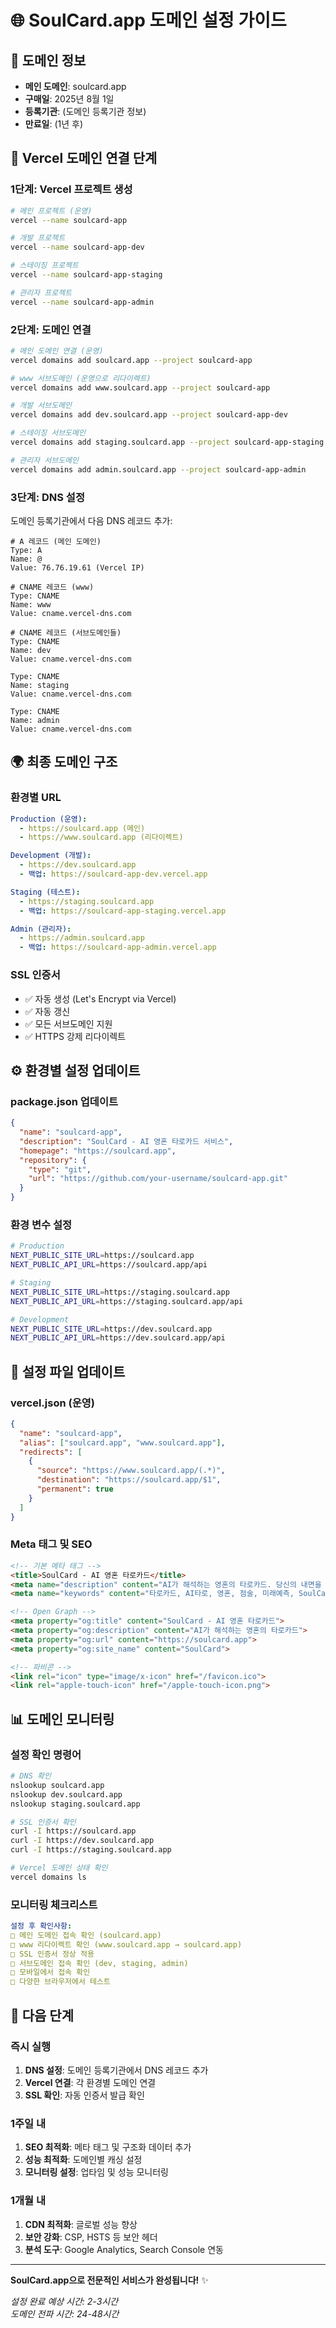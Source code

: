 # 🌐 SoulCard.app 도메인 설정 가이드

## 📅 도메인 정보
- **메인 도메인**: soulcard.app
- **구매일**: 2025년 8월 1일
- **등록기관**: (도메인 등록기관 정보)
- **만료일**: (1년 후)

## 🚀 Vercel 도메인 연결 단계

### 1단계: Vercel 프로젝트 생성
```bash
# 메인 프로젝트 (운영)
vercel --name soulcard-app

# 개발 프로젝트  
vercel --name soulcard-app-dev

# 스테이징 프로젝트
vercel --name soulcard-app-staging

# 관리자 프로젝트
vercel --name soulcard-app-admin
```

### 2단계: 도메인 연결
```bash
# 메인 도메인 연결 (운영)
vercel domains add soulcard.app --project soulcard-app

# www 서브도메인 (운영으로 리다이렉트)
vercel domains add www.soulcard.app --project soulcard-app

# 개발 서브도메인
vercel domains add dev.soulcard.app --project soulcard-app-dev

# 스테이징 서브도메인  
vercel domains add staging.soulcard.app --project soulcard-app-staging

# 관리자 서브도메인
vercel domains add admin.soulcard.app --project soulcard-app-admin
```

### 3단계: DNS 설정
도메인 등록기관에서 다음 DNS 레코드 추가:

```dns
# A 레코드 (메인 도메인)
Type: A
Name: @
Value: 76.76.19.61 (Vercel IP)

# CNAME 레코드 (www)
Type: CNAME  
Name: www
Value: cname.vercel-dns.com

# CNAME 레코드 (서브도메인들)
Type: CNAME
Name: dev
Value: cname.vercel-dns.com

Type: CNAME
Name: staging  
Value: cname.vercel-dns.com

Type: CNAME
Name: admin
Value: cname.vercel-dns.com
```

## 🌍 최종 도메인 구조

### 환경별 URL
```yaml
Production (운영):
  - https://soulcard.app (메인)
  - https://www.soulcard.app (리다이렉트)

Development (개발):
  - https://dev.soulcard.app
  - 백업: https://soulcard-app-dev.vercel.app

Staging (테스트):
  - https://staging.soulcard.app  
  - 백업: https://soulcard-app-staging.vercel.app

Admin (관리자):
  - https://admin.soulcard.app
  - 백업: https://soulcard-app-admin.vercel.app
```

### SSL 인증서
- ✅ 자동 생성 (Let's Encrypt via Vercel)
- ✅ 자동 갱신
- ✅ 모든 서브도메인 지원
- ✅ HTTPS 강제 리다이렉트

## ⚙️ 환경별 설정 업데이트

### package.json 업데이트
```json
{
  "name": "soulcard-app",
  "description": "SoulCard - AI 영혼 타로카드 서비스",
  "homepage": "https://soulcard.app",
  "repository": {
    "type": "git",
    "url": "https://github.com/your-username/soulcard-app.git"
  }
}
```

### 환경 변수 설정
```bash
# Production
NEXT_PUBLIC_SITE_URL=https://soulcard.app
NEXT_PUBLIC_API_URL=https://soulcard.app/api

# Staging  
NEXT_PUBLIC_SITE_URL=https://staging.soulcard.app
NEXT_PUBLIC_API_URL=https://staging.soulcard.app/api

# Development
NEXT_PUBLIC_SITE_URL=https://dev.soulcard.app  
NEXT_PUBLIC_API_URL=https://dev.soulcard.app/api
```

## 🔧 설정 파일 업데이트

### vercel.json (운영)
```json
{
  "name": "soulcard-app",
  "alias": ["soulcard.app", "www.soulcard.app"],
  "redirects": [
    {
      "source": "https://www.soulcard.app/(.*)",
      "destination": "https://soulcard.app/$1",
      "permanent": true
    }
  ]
}
```

### Meta 태그 및 SEO
```html
<!-- 기본 메타 태그 -->
<title>SoulCard - AI 영혼 타로카드</title>
<meta name="description" content="AI가 해석하는 영혼의 타로카드. 당신의 내면을 들여다보는 신비로운 경험을 시작하세요.">
<meta name="keywords" content="타로카드, AI타로, 영혼, 점술, 미래예측, SoulCard">

<!-- Open Graph -->
<meta property="og:title" content="SoulCard - AI 영혼 타로카드">
<meta property="og:description" content="AI가 해석하는 영혼의 타로카드">
<meta property="og:url" content="https://soulcard.app">
<meta property="og:site_name" content="SoulCard">

<!-- 파비콘 -->
<link rel="icon" type="image/x-icon" href="/favicon.ico">
<link rel="apple-touch-icon" href="/apple-touch-icon.png">
```

## 📊 도메인 모니터링

### 설정 확인 명령어
```bash
# DNS 확인
nslookup soulcard.app
nslookup dev.soulcard.app
nslookup staging.soulcard.app

# SSL 인증서 확인
curl -I https://soulcard.app
curl -I https://dev.soulcard.app
curl -I https://staging.soulcard.app

# Vercel 도메인 상태 확인
vercel domains ls
```

### 모니터링 체크리스트
```yaml
설정 후 확인사항:
□ 메인 도메인 접속 확인 (soulcard.app)
□ www 리다이렉트 확인 (www.soulcard.app → soulcard.app)
□ SSL 인증서 정상 적용
□ 서브도메인 접속 확인 (dev, staging, admin)
□ 모바일에서 접속 확인
□ 다양한 브라우저에서 테스트
```

## 🎯 다음 단계

### 즉시 실행
1. **DNS 설정**: 도메인 등록기관에서 DNS 레코드 추가
2. **Vercel 연결**: 각 환경별 도메인 연결
3. **SSL 확인**: 자동 인증서 발급 확인

### 1주일 내
1. **SEO 최적화**: 메타 태그 및 구조화 데이터 추가
2. **성능 최적화**: 도메인별 캐싱 설정
3. **모니터링 설정**: 업타임 및 성능 모니터링

### 1개월 내  
1. **CDN 최적화**: 글로벌 성능 향상
2. **보안 강화**: CSP, HSTS 등 보안 헤더
3. **분석 도구**: Google Analytics, Search Console 연동

---

**SoulCard.app으로 전문적인 서비스가 완성됩니다!** ✨

*설정 완료 예상 시간: 2-3시간*  
*도메인 전파 시간: 24-48시간*